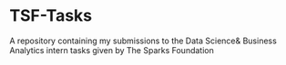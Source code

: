 # TSF-Tasks
A repository containing my submissions to the Data Science&amp; Business Analytics intern tasks given by The Sparks Foundation
